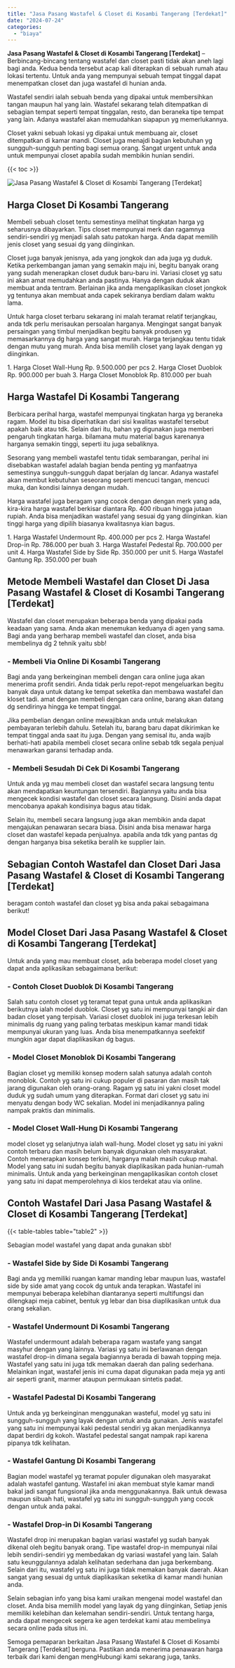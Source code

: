 ```yaml
---
title: "Jasa Pasang Wastafel & Closet di Kosambi Tangerang [Terdekat]"
date: "2024-07-24"
categories: 
  - "biaya"
---
```


**Jasa Pasang Wastafel & Closet di Kosambi Tangerang \[Terdekat\]** – Berbincang-bincang tentang wastafel dan closet pasti tidak akan aneh lagi bagi anda. Kedua benda tersebut acap kali diterapkan di sebuah rumah atau lokasi tertentu. Untuk anda yang mempunyai sebuah tempat tinggal dapat menempatkan closet dan juga wastafel di hunian anda.

Wastafel sendiri ialah sebuah benda yang dipakai untuk membersihkan tangan maupun hal yang lain. Wastafel sekarang telah ditempatkan di sebagian tempat seperti tempat tinggalan, resto, dan beraneka tipe tempat yang lain. Adanya wastafel akan memudahkan siapapun yg memerlukannya.

Closet yakni sebuah lokasi yg dipakai untuk membuang air, closet ditempatkan di kamar mandi. Closet juga menajdi bagian kebutuhan yg sungguh-sungguh penting bagi semua orang. Sangat urgent untuk anda untuk mempunyai closet apabila sudah membikin hunian sendiri.

{{< toc >}}

![Jasa Pasang Wastafel & Closet di Kosambi Tangerang [Terdekat]](/images/wastafel-closet-murah41.png)

## Harga Closet Di Kosambi Tangerang

Membeli sebuah closet tentu semestinya melihat tingkatan harga yg seharusnya dibayarkan. Tips closet mempunyai merk dan ragamnya sendiri-sendiri yg menjadi salah satu patokan harga. Anda dapat memilih jenis closet yang sesuai dg yang diinginkan.

Closet juga banyak jenisnya, ada yang jongkok dan ada juga yg duduk. Ketika perkembangan jaman yang semakin maju ini, begitu banyak orang yang sudah menerapkan closet duduk baru-baru ini. Variasi closet yg satu ini akan amat memudahkan anda pastinya. Hanya dengan duduk akan membuat anda tentram. Berlainan jika anda mengaplikasikan closet jongkok yg tentunya akan membuat anda capek sekiranya berdiam dalam waktu lama.

Untuk harga closet terbaru sekarang ini malah teramat relatif terjangkau, anda tdk perlu merisaukan persoalan harganya. Mengingat sangat banyak persaingan yang timbul menjadikan begitu banyak produsen yg memasarkannya dg harga yang sangat murah. Harga terjangkau tentu tidak dengan mutu yang murah. Anda bisa memilih closet yang layak dengan yg diinginkan.

1\. Harga Closet Wall-Hung Rp. 9.500.000 per pcs 2. Harga Closet Duoblok Rp. 900.000 per buah 3. Harga Closet Monoblok Rp. 810.000 per buah

## Harga Wastafel Di Kosambi Tangerang

Berbicara perihal harga, wastafel mempunyai tingkatan harga yg beraneka ragam. Model itu bisa diperhatikan dari sisi kwalitas wastafel tersebut apakah baik atau tdk. Selain dari itu, bahan yg digunakan juga memberi pengaruh tingkatan harga. bilamana mutu material bagus karenanya harganya semakin tinggi, seperti itu juga sebaliknya.

Sesorang yang membeli wastafel tentu tidak sembarangan, perihal ini disebabkan wastafel adalah bagian benda penting yg manfaatnya semestinya sungguh-sungguh dapat berjalan dg lancar. Adanya wastafel akan membut kebutuhan seseorang seperti mencuci tangan, mencuci muka, dan kondisi lainnya dengan mudah.

Harga wastafel juga beragam yang cocok dengan dengan merk yang ada, kira-kira harga wastafel berkisar diantara Rp. 400 ribuan hingga jutaan rupiah. Anda bisa menjadikan wastafel yang sesuai dg yang diinginkan. kian tinggi harga yang dipilih biasanya kwalitasnya kian bagus.

1\. Harga Wastafel Undermount Rp. 400.000 per pcs 2. Harga Wastafel Drop-in Rp. 786.000 per buah 3. Harga Wastafel Pedestal Rp. 700.000 per unit 4. Harga Wastafel Side by Side Rp. 350.000 per unit 5. Harga Wastafel Gantung Rp. 350.000 per buah

## Metode Membeli Wastafel dan Closet Di Jasa Pasang Wastafel & Closet di Kosambi Tangerang \[Terdekat\]

Wastafel dan closet merupakan beberapa benda yang dipakai pada keadaan yang sama. Anda akan menemukan keduanya di agen yang sama. Bagi anda yang berharap membeli wastafel dan closet, anda bisa membelinya dg 2 tehnik yaitu sbb!

### \- Membeli Via Online Di Kosambi Tangerang

Bagi anda yang berkeinginan membeli dengan cara online juga akan menerima profit sendiri. Anda tidak perlu repot-repot mengeluarkan begitu banyak daya untuk datang ke tempat seketika dan membawa wastafel dan kloset tadi. amat dengan membeli dengan cara online, barang akan datang dg sendirinya hingga ke tempat tinggal.

Jika pembelian dengan online mewajibkan anda untuk melakukan pembayaran terlebih dahulu. Setelah itu, barang baru dapat dikirimkan ke tempat tinggal anda saat itu juga. Dengan yang semisal itu, anda wajib berhati-hati apabila membeli closet secara online sebab tdk segala penjual menawarkan garansi terhadap anda.

### \- Membeli Sesudah Di Cek Di Kosambi Tangerang

Untuk anda yg mau membeli closet dan wastafel secara langsung tentu akan mendapatkan keuntungan tersendiri. Bagiannya yaitu anda bisa mengecek kondisi wastafel dan closet secara langsung. Disini anda dapat mencobanya apakah kondisinya bagus atau tidak.

Selain itu, membeli secara langsung juga akan membikin anda dapat mengajukan penawaran secara biasa. Disini anda bisa menawar harga closet dan wastafel kepada penjualnya. apabila anda tdk yang pantas dg dengan harganya bisa seketika beralih ke supplier lain.

## Sebagian Contoh Wastafel dan Closet Dari Jasa Pasang Wastafel & Closet di Kosambi Tangerang \[Terdekat\]

beragam contoh wastafel dan closet yg bisa anda pakai sebagaimana berikut!

## Model Closet Dari Jasa Pasang Wastafel & Closet di Kosambi Tangerang \[Terdekat\]

Untuk anda yang mau membuat closet, ada beberapa model closet yang dapat anda aplikasikan sebagaimana berikut:

### \- Contoh Closet Duoblok Di Kosambi Tangerang

Salah satu contoh closet yg teramat tepat guna untuk anda aplikasikan berikutnya ialah model duoblok. Closet yg satu ini mempunyai tangki air dan badan closet yang terpisah. Variasi closet duoblok ini juga terkesan lebih minimalis dg ruang yang paling terbatas meskipun kamar mandi tidak mempunyai ukuran yang luas. Anda bisa menempatkannya seefektif mungkin agar dapat diaplikasikan dg bagus.

### \- Model Closet Monoblok Di Kosambi Tangerang

Bagian closet yg memiliki konsep modern salah satunya adalah contoh monoblok. Contoh yg satu ini cukup populer di pasaran dan masih tak jarang digunakan oleh orang-orang. Ragam yg satu ini yakni closet model duduk yg sudah umum yang diterapkan. Format dari closet yg satu ini menyatu dengan body WC sekalian. Model ini menjadikannya paling nampak praktis dan minimalis.

### \- Model Closet Wall-Hung Di Kosambi Tangerang

model closet yg selanjutnya ialah wall-hung. Model closet yg satu ini yakni contoh terbaru dan masih belum banyak digunakan oleh masyarakat. Contoh menerapkan konsep terkini, harganya malah masih cukup mahal. Model yang satu ini sudah begitu banyak diaplikasikan pada hunian-rumah minimalis. Untuk anda yang berkeinginan mengaplikasikan contoh closet yang satu ini dapat memperolehnya di kios terdekat atau via online.

## Contoh Wastafel Dari Jasa Pasang Wastafel & Closet di Kosambi Tangerang \[Terdekat\]

{{< table-tables table="table2" >}}

Sebagian model wastafel yang dapat anda gunakan sbb!

### \- Wastafel Side by Side Di Kosambi Tangerang

Bagi anda yg memiliki ruangan kamar manding lebar maupun luas, wastafel side by side amat yang cocok dg untuk anda terapkan. Wastafel ini mempunyai beberapa kelebihan diantaranya seperti multifungsi dan dilengkapi meja cabinet, bentuk yg lebar dan bisa diaplikasikan untuk dua orang sekalian.

### \- Wastafel Undermount Di Kosambi Tangerang

Wastafel undermount adalah beberapa ragam wastafe yang sangat masyhur dengan yang lainnya. Variasi yg satu ini berlawanan dengan wastafel drop-in dimana segala bagiannya berada di bawah topping meja. Wastafel yang satu ini juga tdk memakan daerah dan paling sederhana. Melainkan ingat, wastafel jenis ini cuma dapat digunakan pada meja yg anti air seperti granit, marmer ataupun permukaan sintetis padat.

### \- Wastafel Padestal Di Kosambi Tangerang

Untuk anda yg berkeinginan menggunakan wasteful, model yg satu ini sungguh-sungguh yang layak dengan untuk anda gunakan. Jenis wastafel yang satu ini mempunyai kaki pedestal sendiri yg akan menjadikannya dapat berdiri dg kokoh. Wastafel pedestal sangat nampak rapi karena pipanya tdk kelihatan.

### \- Wastafel Gantung Di Kosambi Tangerang

Bagian model wastafel yg teramat populer digunakan oleh masyarakat adalah wastafel gantung. Wastafel ini akan membuat style kamar mandi bakal jadi sangat fungsional jika anda menggunakannya. Baik untuk dewasa maupun sibuah hati, wastafel yg satu ini sungguh-sungguh yang cocok dengan untuk anda pakai.

### \- Wastafel Drop-in Di Kosambi Tangerang

Wastafel drop ini merupakan bagian variasi wastafel yg sudah banyak dikenal oleh begitu banyak orang. Tipe wastafel drop-in mempunyai nilai lebih sendiri-sendiri yg membedakan dg variasi wastafel yang lain. Salah satu keunggulannya adalah kelihatan sederhana dan juga berkembang. Selain dari itu, wastafel yg satu ini juga tidak memakan banyak daerah. Akan sangat yang sesuai dg untuk diaplikasikan seketika di kamar mandi hunian anda.

Selain sebagian info yang bisa kami uraikan mengenai model wastafel dan closet. Anda bisa memilih model yang layak dg yang diinginkan, Setiap jenis memiliki kelebihan dan kelemahan sendiri-sendiri. Untuk tentang harga, anda dapat mengecek segera ke agen terdekat kami atau membelinya secara online pada situs ini.

Semoga pemaparan berkaitan Jasa Pasang Wastafel & Closet di Kosambi Tangerang \[Terdekat\] berguna. Pastikan anda menerima penawaran harga terbaik dari kami dengan mengHubungi kami sekarang juga, tanks.
